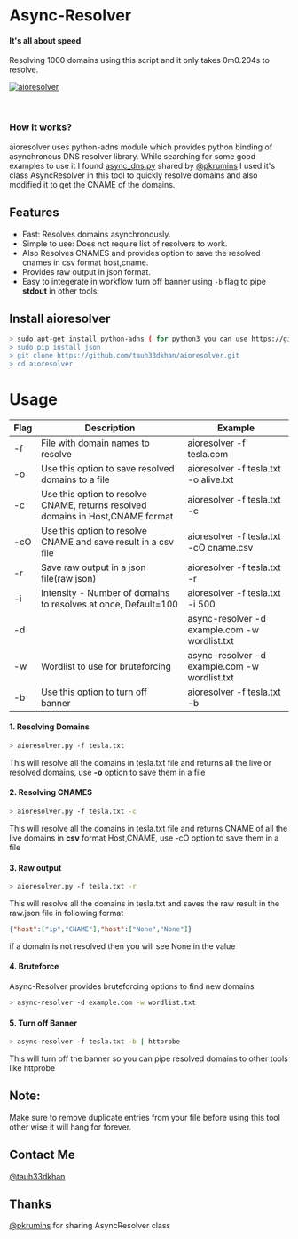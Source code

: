 # Async-Resolver

#### It's all about speed

Resolving 1000 domains using this script and it only takes 0m0.204s to resolve.

<a href="https://ibb.co/S3j90XR"><img src="https://i.ibb.co/71f6VJ2/aioresolver.png" alt="aioresolver" border="0"></a>

​
### How it works?

aioresolver uses python-adns module which provides python binding of asynchronous DNS resolver library. While searching for some good examples to use it I found <a href="https://github.com/pkrumins/adns/blob/master/async_dns.py">async_dns.py</a> shared by <a href="https://twitter.com/pkrumins/">@pkrumins</a> I used it's class AsyncResolver in this tool to quickly resolve domains and also modified it to get the CNAME of the domains.

## Features

- Fast: Resolves domains asynchronously.
- Simple to use: Does not require list of resolvers to work.
- Also Resolves CNAMES and provides option to save the resolved cnames in csv format host,cname.
- Provides raw output in json format.
- Easy to integerate in workflow turn off banner using `-b` flag to pipe **stdout** in other tools.


## Install aioresolver

```bash
> sudo apt-get install python-adns ( for python3 you can use https://github.com/trolldbois/python3-adns I haven't tried this)
> sudo pip install json
> git clone https://github.com/tauh33dkhan/aioresolver.git
> cd aioresolver
```



# Usage


| Flag       | Description                                                | Example                              |
|------------|------------------------------------------------------------|--------------------------------------|
| -f         | File with domain names to resolve                         | aioresolver -f tesla.com   |
| -o | Use this option to save resolved domains to a file                  | aioresolver -f tesla.txt -o alive.txt          |
| -c         | Use this option to resolve CNAME, returns resolved domains in Host,CNAME format                  |  aioresolver -f tesla.txt -c     |
| -cO        | Use this option to resolve CNAME and save result in a csv file                                | aioresolver -f tesla.txt -cO cname.csv                       |
| -r         | Save raw output in a json file(raw.json)                   | aioresolver -f tesla.txt -r         |
| -i    | Intensity - Number of domains to resolves at once, Default=100                          | aioresolver -f tesla.txt -i 500        |
| -d    |   | async-resolver -d example.com -w wordlist.txt
| -w    | Wordlist to use for bruteforcing    | async-resolver -d example.com -w wordlist.txt    |
| -b   | Use this option to turn off banner                                       | aioresolver -f tesla.txt -b  |


#### 1. Resolving Domains
```bash
> aioresolver.py -f tesla.txt   
```
This will resolve all the domains in tesla.txt file and returns all the live or resolved domains, use <b>-o</b> option to save them in a file

#### 2. Resolving CNAMES
```bash
> aioresolver.py -f tesla.txt -c
```

This will resolve all the domains in tesla.txt file and returns CNAME of all the live domains in <b>csv</b> format Host,CNAME, use -cO option to save them in a file

#### 3. Raw output 
```bash
> aioresolver.py -f tesla.txt -r
```
This will resolve all the domains in tesla.txt and saves the raw result in the raw.json file in following format 
```json
{"host":["ip","CNAME"],"host":["None","None"]}
```
if a domain is not resolved then you will see None in the value

#### 4. Bruteforce

Async-Resolver provides bruteforcing options to find new domains

```bash
> async-resolver -d example.com -w wordlist.txt
```

#### 5. Turn off Banner

```bash
> async-resolver -f tesla.txt -b | httprobe
```

This will turn off the banner so you can pipe resolved domains to other tools like httprobe

## Note: 
Make sure to remove duplicate entries from your file before using this tool other wise it will hang for forever.

## Contact Me

<a href=https://twitter.com/tauh33dkhan/ target="_blank">@tauh33dkhan</a>


## Thanks
<a href="https://twitter.com/pkrumins/">@pkrumins</a> for sharing AsyncResolver class
